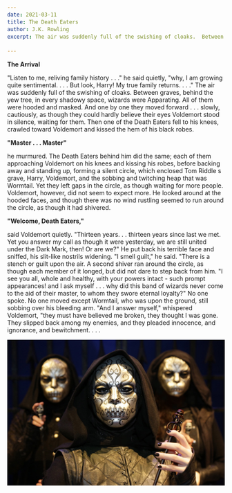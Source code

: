 ```yaml
---
date: 2021-03-11
title: The Death Eaters
author: J.K. Rowling
excerpt: The air was suddenly full of the swishing of cloaks.  Between graves, behind the yew tree, in every shadowy space, wizards were Apparating. 

---
```


**The Arrival**

"Listen to me, reliving family history . . ." he said quietly, "why, I am growing quite sentimental. . . . But look, Harry!  My true family returns. . . ." 
The air was suddenly full of the swishing of cloaks.  Between graves, behind the yew tree, in every shadowy space, wizards were Apparating.  All of them were hooded and masked.  And one by one they moved forward . . . slowly, cautiously, as though they could hardly believe their eyes Voldemort stood in silence, waiting for them.  Then one of the Death Eaters fell to his knees, crawled toward Voldemort and kissed the hem of his black robes. 


**"Master . . . Master"**

he murmured. 
The Death Eaters behind him did the same; each of them approaching Voldemort on his knees and kissing his robes, before backing away and standing up, forming a silent circle, which enclosed Tom Riddle s grave, Harry, Voldemort, and the sobbing and twitching heap that was Wormtail.  Yet they left gaps in the circle, as though waiting for more people.  Voldemort, however, did not seem to expect more.  He looked around at the hooded faces, and though there was no wind rustling seemed to run around the circle, as though it had shivered.


**"Welcome, Death Eaters,"** 

said Voldemort quietly. "Thirteen years. . . thirteen years since last we met.  Yet you answer my call as though it were yesterday, we are still united under the Dark Mark, then!  Or are we?" 
He put back his terrible face and sniffed, his slit-like nostrils widening. 
"I smell guilt," he said.  "There is a stench or guilt upon the air. 
A second shiver ran around the circle, as though each member of it longed, but did not dare to step back from him. 
"I see you all, whole and healthy, with your powers intact - such prompt appearances! and I ask myself . . . why did this band of wizards never come to the aid of their master, to whom they swore eternal loyalty?" 
No one spoke.  No one moved except Wormtail, who was upon the ground, still sobbing over his bleeding arm. 
"And I answer myself," whispered Voldemort, "they must have believed me broken, they thought I was gone.  They slipped back among my enemies, and they pleaded innocence, and ignorance, and bewitchment. . . . 


![](/uploads/Death_Eaters_WBST.jpg)